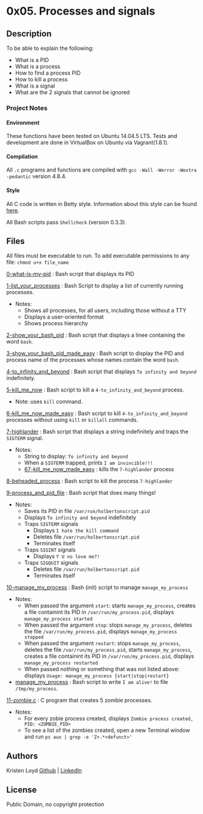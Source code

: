 # 0x05. Processes and signals

## Description
To be able to explain the following:
* What is a PID
* What is a process
* How to find a process PID
* How to kill a process
* What is a signal
* What are the 2 signals that cannot be ignored

### Project Notes
#### Environment
These functions have been tested on Ubuntu 14.04.5 LTS.
Tests and development are done in VirtualBox on Ubuntu via Vagrant(1.8.1).
#### Compilation
All `.c` programs and functions are compiled with `gcc -Wall -Werror -Wextra -pedantic` version 4.8.4.
#### Style
All C code is written in Betty style. Information about this style can be found [here](https://github.com/holbertonschool/Betty/wiki).

All Bash scripts pass `Shellcheck` (version 0.3.3).


## Files
All files must be executable to run. To add executable permissions to any file: `chmod u+x file_name`

[0-what-is-my-pid](0-what-is-my-pid) : Bash script that displays its PID

[1-list_your_processes](1-list_your_processes) : Bash Script to display a list of currently running processes.
* Notes:
    * Shows all processes, for all users, including those without a TTY
    * Displays a user-oriented format
    * Shows process hierarchy

[2-show_your_bash_pid](2-show_your_bash_pid) : Bash script that displays a linee containing the word `bash`.

[3-show_your_bash_pid_made_easy](3-show_your_bash_pid_made_easy) : Bash script to display the PID and process name of the processes whose names contain the word `bash`.

[4-to_infinity_and_beyond](4-to_infinity_and_beyond) : Bash script that displays `To infinity and beyond` indefinitely.

[5-kill_me_now](5-kill_me_now) : Bash script to kill a `4-to_infinity_and_beyond` process.
* Note: uses `kill` command.

[6-kill_me_now_made_easy](6-kill_me_now_made_easy) : Bash script to kill `4-to_infinity_and_beyond` processes without using `kill` or `killall` commands.

[7-highlander](7-highlander) : Bash script that displays a string indefinitely and traps the `SIGTERM` signal.
* Notes:
    * String to display: `To infinity and beyond`
    * When a `SIGTERM` trapped, prints `I am invincible!!!`
    * [67-kill_me_now_made_easy](67-kill_mew_now_made_easy) : kills the `7-highlander` process

[8-beheaded_process](8-beheaded_process) : Bash script to kill the process `7-highlander`

[9-process_and_pid_file](9-process_and_pid_file) : Bash script that does many things!
* Notes:
    * Saves its PID in file `/var/run/holbertonscript.pid`
    * Displays `To infinity and beyond` indefinitely
    * Traps `SIGTERM` signals
        * Displays `I hate the kill command`
        * Deletes file `/var/run/holbertonscript.pid`
        * Terminates itself
    * Traps `SIGINT` signals
        * Displays `Y U no love me?!`
    * Traps `SIGQUIT` signals
        * Deletes file `/var/run/holbertonscript.pid`
        * Terminates itself

[10-manage_my_process](10-manage_my_process) : Bash (init) script to manage `manage_my_process`
* Notes:
    * When passed the argument `start`: starts `manage_my_process`, creates a file containint its PID in `/var/run/my_process.pid`, displays `manage_my_process started`
    * When passed the argument `stop`: stops `manage_my_process`, deletes the file `/var/run/my_process.pid`, displays `manage_my_process stopped`
    * When passed the argument `restart`: stops `manage_my_process`, deletes the file `/var/run/my_process.pid`, starts `manage_my_process`, creates a file containint its PID in `/var/run/my_process.pid`, displays `manage_my_process restarted`
    * When passed nothing or something that was not listed above: displays `Usage: manage_my_process {start|stop|restart}`
* [manage_my_process](manage_my_process) : Bash script to write `I am alive!` to file `/tmp/my_process`.

[11-zombie.c](11-zombie.c) : C program that creates 5 zombie processes.
* Notes:
    * For every zobie process created, displays `Zombie process created, PID: <ZOMBIE_PID>`
    * To see a list of the zombies created, open a new Terminal window and run `ps aux | grep -e 'Z+.*<defunct>'`

## Authors
Kristen Loyd        [Github](https://github.com/KRLoyd) |  [LinkedIn](https://www.linkedin.com/in/kristen-loyd-34984a92)

## License
Public Domain, no copyright protection
